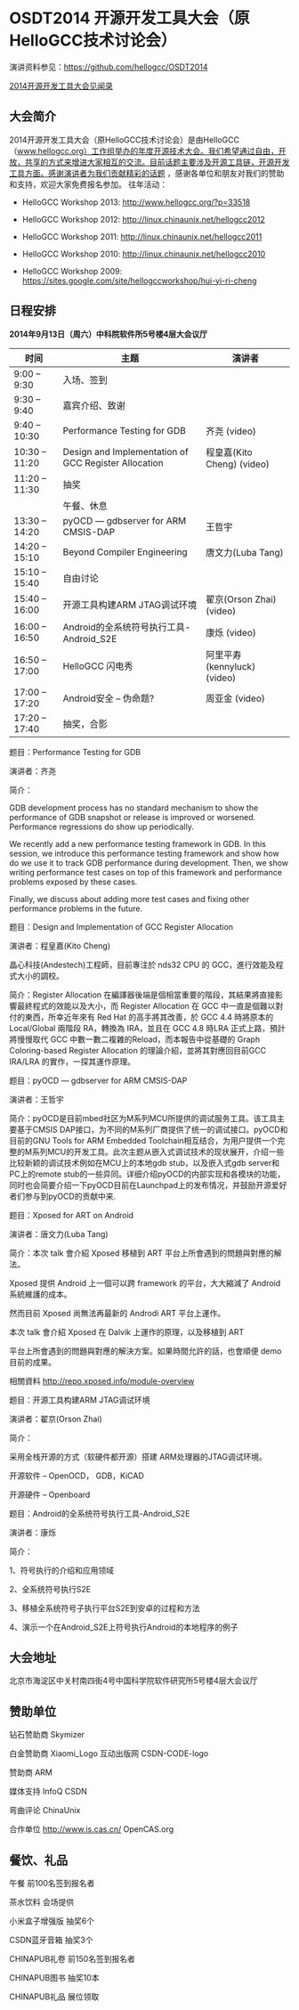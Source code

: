 # OSDT2014 开源开发工具大会（原HelloGCC技术讨论会）

演讲资料参见：https://github.com/hellogcc/OSDT2014

[2014开源开发工具大会见闻录](http://www.hellogcc.org/?p=34042)

## 大会简介

2014开源开发工具大会（原HelloGCC技术讨论会）是由HelloGCC（www.hellogcc.org）工作组举办的年度开源技术大会。我们希望通过自由，开放，共享的方式来增进大家相互的交流。目前话题主要涉及开源工具链，开源开发工具方面。感谢演讲者为我们贡献精彩的话题 ，感谢各单位和朋友对我们的赞助和支持，欢迎大家免费报名参加。
往年活动：

- HelloGCC Workshop 2013: http://www.hellogcc.org/?p=33518

- HelloGCC Workshop 2012: http://linux.chinaunix.net/hellogcc2012

- HelloGCC Workshop 2011: http://linux.chinaunix.net/hellogcc2011

- HelloGCC Workshop 2010: http://linux.chinaunix.net/hellogcc2010

- HelloGCC Workshop 2009: https://sites.google.com/site/hellogccworkshop/hui-yi-ri-cheng

## 日程安排

**2014年9月13日（周六）中科院软件所5号楼4层大会议厅**

|时间|主题|演讲者|
|----|----|----|
|9:00 – 9:30|入场、签到||
|9:30 – 9:40|嘉宾介绍、致谢||
|9:40 – 10:30|Performance Testing for GDB|齐尧 (video)|
|10:30 – 11:20|Design and Implementation of GCC Register Allocation|程皇嘉(Kito Cheng) (video)|
|11:20 – 11:30|抽奖||
||午餐、休息|
|13:30 – 14:20|pyOCD — gdbserver for ARM CMSIS-DAP|王哲宇|
|14:20 – 15:10|Beyond Compiler Engineering|唐文力(Luba Tang)|
|15:10 – 15:40|自由讨论||
|15:40 – 16:00|开源工具构建ARM JTAG调试环境|翟京(Orson Zhai) (video)|
|16:00 – 16:50|Android的全系统符号执行工具-Android\_S2E|康烁 (video)|
|16:50 – 17:00|HelloGCC 闪电秀|阿里平寿 (kennyluck) (video)|
|17:00 – 17:20|Android安全 – 伪命题?|周亚金 (video)|
|17:20 – 17:40|抽奖，合影||

题目：Performance Testing for GDB

演讲者：齐尧

简介：


GDB development process has no standard mechanism to show the performance of GDB snapshot or release is improved or worsened. Performance regressions do show up periodically.

We recently add a new performance testing framework in GDB. In this session, we introduce this performance testing framework and show how do we use it to track GDB performance during development. Then, we show writing performance test cases on top of this framework and performance problems exposed by these cases.

Finally, we discuss about adding more test cases and fixing other performance problems in the future.



题目：Design and Implementation of GCC Register Allocation

演讲者：程皇嘉(Kito Cheng)

晶心科技(Andestech)工程師，目前專注於 nds32 CPU 的 GCC，進行效能及程式大小的調校。

简介：Register Allocation 在編譯器後端是個相當重要的階段，其結果將直接影響最終程式的效能以及大小，而 Register Allocation 在 GCC 中一直是個難以對付的東西，所幸近年來有 Red Hat 的高手將其改善，於 GCC 4.4 時將原本的Local/Global 兩階段 RA，轉換為 IRA，並且在 GCC 4.8 時LRA 正式上路，預計將慢慢取代 GCC 中數一數二複雜的Reload，而本報告中從基礎的 Graph Coloring-based Register Allocation 的理論介紹，並將其對應回目前GCC IRA/LRA 的實作，一探其運作原理。



题目：pyOCD — gdbserver for ARM CMSIS-DAP

演讲者：王哲宇

简介：pyOCD是目前mbed社区为M系列MCU所提供的调试服务工具。该工具主要基于CMSIS DAP接口，为不同的M系列厂商提供了统一的调试接口。pyOCD和目前的GNU Tools for ARM Embedded Toolchain相互结合，为用户提供一个完整的M系列MCU的开发工具。此次主题从嵌入式调试技术的现状展开，介绍一些比较新颖的调试技术例如在MCU上的本地gdb stub，以及嵌入式gdb server和PC上的remote stub的一些异同。详细介绍pyOCD的内部实现和各模块的功能，同时也会简要介绍一下pyOCD目前在Launchpad上的发布情况，并鼓励开源爱好者们参与到pyOCD的贡献中来.



题目：Xposed for ART on Android

演讲者：唐文力(Luba Tang)

简介：本次 talk 會介紹 Xposed 移植到 ART 平台上所會遇到的問題與對應的解法。

Xposed 提供 Android 上一個可以跨 framework 的平台，大大縮減了 Android 系統維護的成本。

然而目前 Xposed 尚無法再最新的 Androdi ART 平台上運作。

本次 talk 會介紹 Xposed 在 Dalvik 上運作的原理，以及移植到 ART

平台上所會遇到的問題與對應的解決方案。如果時間允許的話，也會順便 demo 目前的成果。

相關資料 http://repo.xposed.info/module-overview



题目：开源工具构建ARM JTAG调试环境

演讲者：翟京(Orson Zhai)

简介：

采用全栈开源的方式（软硬件都开源）搭建 ARM处理器的JTAG调试环境。

开源软件 – OpenOCD， GDB，KiCAD

开源硬件 – Openboard



题目：Android的全系统符号执行工具-Android\_S2E

演讲者：康烁

简介：

1、符号执行的介绍和应用领域

2、全系统符号执行S2E

3、移植全系统符号子执行平台S2E到安卓的过程和方法

4、演示一个在Android\_S2E上符号执行Android的本地程序的例子

## 大会地址

北京市海淀区中关村南四街4号中国科学院软件研究所5号楼4层大会议厅

## 赞助单位

钻石赞助商 Skymizer

白金赞助商 Xiaomi\_Logo 互动出版网 CSDN-CODE-logo

赞助商 ARM

媒体支持 InfoQ CSDN

弯曲评论 ChinaUnix

合作单位 http://www.is.cas.cn/ OpenCAS.org



## 餐饮、礼品

午餐 前100名签到报名者

茶水饮料 会场提供

小米盒子增强版 抽奖6个

CSDN蓝牙音箱 抽奖3个

CHINAPUB礼卷 前150名签到报名者

CHINAPUB图书 抽奖10本

CHINAPUB礼品 展位领取

